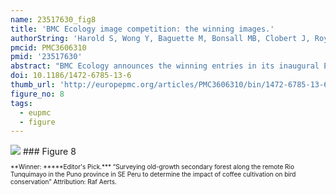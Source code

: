 ```yaml
---
name: 23517630_fig8
title: 'BMC Ecology image competition: the winning images.'
authorString: 'Harold S, Wong Y, Baguette M, Bonsall MB, Clobert J, Royle NJ, Settele J.'
pmcid: PMC3606310
pmid: '23517630'
abstract: "BMC Ecology announces the winning entries in its inaugural Ecology Image Competition, open to anyone affiliated with a research institute. The competition, which received more than 200 entries from international researchers at all career levels and a wide variety of scientific disciplines, was looking for striking visual interpretations of ecological processes. In this Editorial, our academic Section Editors and guest judge Dr Yan Wong explain what they found most appealing about their chosen winning entries, and highlight a few of the outstanding images that didn't quite make it to the top prize."
doi: 10.1186/1472-6785-13-6
thumb_url: 'http://europepmc.org/articles/PMC3606310/bin/1472-6785-13-6-8.gif'
figure_no: 8
tags:
  - eupmc
  - figure
---
```

<img src='http://europepmc.org/articles/PMC3606310/bin/1472-6785-13-6-8.jpg' style='max-height: 300px'>
### Figure 8
<p style='font-size: 10px;'>**Winner: *****Editor's Pick.*** “Surveying old-growth secondary forest along the remote Rio Tunquimayo in the Puno province in SE Peru to determine the impact of coffee cultivation on bird conservation” Attribution: Raf Aerts.</p>